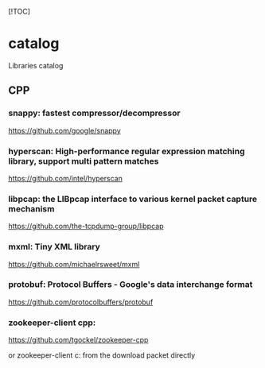[!TOC]

# catalog
Libraries catalog


## CPP

### snappy: fastest compressor/decompressor

https://github.com/google/snappy

### hyperscan: High-performance regular expression matching library, support multi pattern matches

https://github.com/intel/hyperscan

### libpcap: the LIBpcap interface to various kernel packet capture mechanism

https://github.com/the-tcpdump-group/libpcap

### mxml: Tiny XML library

https://github.com/michaelrsweet/mxml

### protobuf: Protocol Buffers - Google's data interchange format

https://github.com/protocolbuffers/protobuf

### zookeeper-client cpp: 

https://github.com/tgockel/zookeeper-cpp

or zookeeper-client c: from the download packet directly
